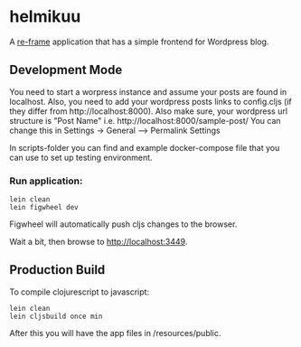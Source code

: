 # helmikuu

A [re-frame](https://github.com/Day8/re-frame) application that has a simple
frontend for Wordpress blog.

## Development Mode

You need to start a worpress instance and assume your posts are found in
localhost.
Also, you need to add your wordpress posts links to config.cljs (if they differ
from http://localhost:8000). Also make sure, your wordpress url structure is
"Post Name" i.e. http://localhost:8000/sample-post/ You can change this in
Settings -> General --> Permalink Settings

In scripts-folder you can find and example docker-compose file that you can use
to set up testing environment.

### Run application:

```
lein clean
lein figwheel dev
```

Figwheel will automatically push cljs changes to the browser.

Wait a bit, then browse to [http://localhost:3449](http://localhost:3449).

## Production Build

To compile clojurescript to javascript:

```
lein clean
lein cljsbuild once min
```

After this you will have the app files in /resources/public.
